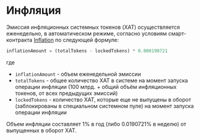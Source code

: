 # Инфляция

Эмиссия инфляционных системных токенов (XAT) осуществляется еженедельно, в автоматическом режиме, согласно условиям смарт-контракта [Inflation][1] по следующей формуле:

```python
inflationAmount = (totalTokens - lockedTokens) * 0.000190721
```

где

- `inflationAmount` - объем еженедельной эмиссии
- `totalTokens` - общее количество XAT в системе на момент запуска операции инфляции (100 млрд. + общий объём инфляционных токенов, от всех предыдущих эмиссий)
- `lockedTokens` - количество XAT, которые еще не выпущены в оборот (заблокированы в специальном системном пуле) на момент запуска операции инфляции

Объем инфляции составляет 1% в год (либо 0.0190721% в неделю) от выпущенных в оборот XAT.

[1]: ../list-of-operations/inflation.md